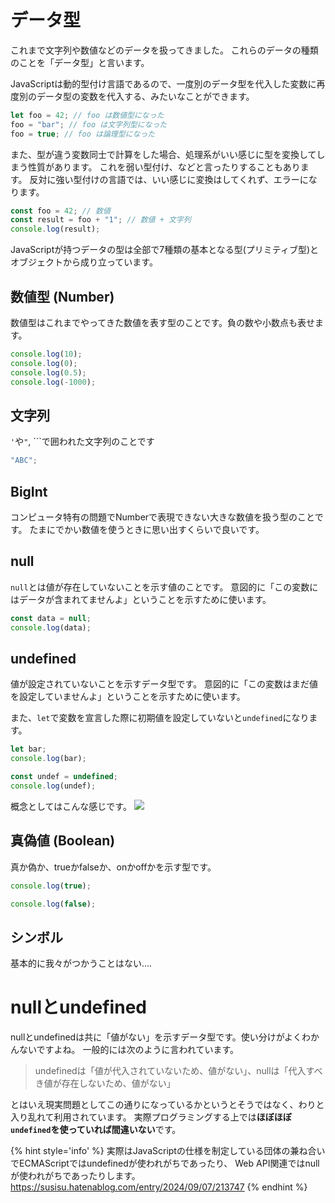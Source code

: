# データ型

これまで文字列や数値などのデータを扱ってきました。
これらのデータの種類のことを「データ型」と言います。

JavaScriptは動的型付け言語であるので、一度別のデータ型を代入した変数に再度別のデータ型の変数を代入する、みたいなことができます。
```js
let foo = 42; // foo は数値型になった
foo = "bar"; // foo は文字列型になった
foo = true; // foo は論理型になった
```

また、型が違う変数同士で計算をした場合、処理系がいい感じに型を変換してしまう性質があります。
これを弱い型付け、などと言ったりすることもあります。
反対に強い型付けの言語では、いい感じに変換はしてくれず、エラーになります。

<!-- js-console -->
```js
const foo = 42; // 数値
const result = foo + "1"; // 数値 + 文字列
console.log(result);
```


JavaScriptが持つデータの型は全部で7種類の基本となる型(プリミティブ型)とオブジェクトから成り立っています。


## 数値型 (Number)

数値型はこれまでやってきた数値を表す型のことです。負の数や小数点も表せます。

<!-- js-console -->
```js
console.log(10);
console.log(0);
console.log(0.5);
console.log(-1000);
```

## 文字列

`'`や`"`, `\``で囲われた文字列のことです

<!-- js-console -->
```js
"ABC";
```


## BigInt
コンピュータ特有の問題でNumberで表現できない大きな数値を扱う型のことです。
たまにでかい数値を使うときに思い出すくらいで良いです。


## null

`null`とは値が存在していないことを示す値のことです。
意図的に「この変数にはデータが含まれてませんよ」ということを示すために使います。

<!-- js-console -->
```js
const data = null;
console.log(data);
```


## undefined

値が設定されていないことを示すデータ型です。
意図的に「この変数はまだ値を設定していませんよ」ということを示すために使います。

また、`let`で変数を宣言した際に初期値を設定していないと`undefined`になります。

<!-- js-console -->
```js
let bar;
console.log(bar);

const undef = undefined;
console.log(undef);
```

概念としてはこんな感じです。
<img src="https://qph.cf2.quoracdn.net/main-qimg-65c92e6ab76ce796d2f7343a2b324185" >

## 真偽値 (Boolean)

真か偽か、trueかfalseか、onかoffかを示す型です。

<!-- js-console -->
```js
console.log(true);

console.log(false);
```

## シンボル

基本的に我々がつかうことはない....


# nullとundefined

nullとundefinedは共に「値がない」を示すデータ型です。使い分けがよくわかんないですよね。
一般的には次のように言われています。

> undefinedは「値が代入されていないため、値がない」、nullは「代入すべき値が存在しないため、値がない」

とはいえ現実問題としてこの通りになっているかというとそうではなく、わりと入り乱れて利用されています。
実際プログラミングする上では**ほぼほぼ`undefined`を使っていれば間違いない**です。


{% hint style='info' %}
実際はJavaScriptの仕様を制定している団体の兼ね合いでECMAScriptではundefinedが使われがちであったり、 Web API関連ではnullが使われがちであったりします。
https://susisu.hatenablog.com/entry/2024/09/07/213747
{% endhint %}